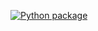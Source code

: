 [![Python package](https://github.com/georf1/hexlet-automatic-testing/actions/workflows/python-package.yml/badge.svg)](https://github.com/georf1/hexlet-automatic-testing/actions/workflows/python-package.yml)
